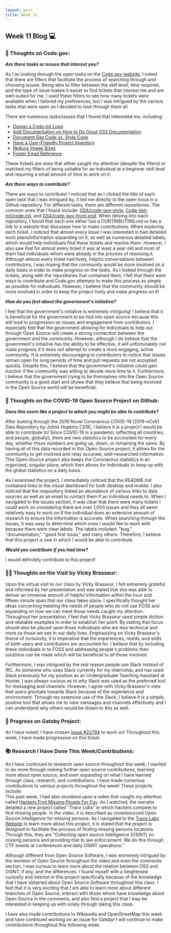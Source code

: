 ```yaml
---
layout: post
title: Week 11
---
```


<h2>Week 11 Blog 💻</h2>

<h3>🧠 Thoughts on Code.gov:</h3>

**_Are there tasks or issues that interest you?_**

As I as looking through the open tasks on the [Code.gov website](https://code.gov/open-tasks), I noted that there are filters that facilitate the process of searching through and choosing issues. Being able to filter between the skill level, time required, and the type of issue makes it easier to find tickets that interest me and are well-suited for me. I used these filters to see how many tickets were available when I tailored my preferences, but I was intrigued by the various tasks that were open so I decided to look through them all.

There are numerous tasks/issues that I found that interested me, including:

* [Design a Code.mil Logo](https://github.com/Code-dot-mil/code.mil/issues/147)
* [Add Documentation on How to Do Good OSS Documentation](https://github.com/Code-dot-mil/code.mil/issues/240)
* [Document Site Code vs. Style Code](https://github.com/GSA/code-gov-style/issues/74)
* [Have a User-Friendly Project Inventory](https://github.com/Code-dot-mil/code.mil/issues/241)
* [Reduce Image Sizes](https://github.com/GSA/code-gov-front-end/issues/87)
* [Footer Email Reference](https://github.com/Code-dot-mil/code.mil/issues/235)

These tickets are ones that either caught my attention (despite the filters) or matched my filters of being suitable for an individual at a beginner skill level and requiring a small amount of time to work on it. 

**_Are there ways to contribute?_**

There are ways to contribute! I noticed that as I clicked the title of each open task that I was intrigued by, it led me directly to the open issue in a Github repository. For different tasks, there are different repositories. The common ones that I found include: [GSA/code-gov-style](https://github.com/GSA/code-gov-style), [Code-dot-mil/code.mil](https://github.com/Code-dot-mil/code.mil), and [GSA/code-gov-front-end](https://github.com/GSA/code-gov-front-end). When delving into each repository, I found that each one either has a CONTRIBUTING.md or has a link to a website that discusses how to make contributions. When exploring each ticket, I noticed that almost every issue I was interested in had detailed work plans/information expanding on it, as well as numerous detailed labels, which would help individuals find these tickets and resolve them. However, I also saw that for almost every ticket it was at least a year old and most of them had individuals whom were already in the process of resolving it. Although almost every ticket had lively, helpful conversations between contributors, I was hoping that the community would be more involved on a daily basis in order to make progress on the tasks. As I looked through the tickets, along with the repositories that contained them, I felt that there were ways to contribute and Code.gov attempts to make this process as simple as possible for individuals. However, I believe that the community should be more involved in order to keep the project lively and make progress on it!

**_How do you feel about the government's initiative?_**

I feel that the government's initiative is extremely intriguing! I believe that it is beneficial for the government to be tied into open source because this will lead to progression on issues and engagement from contributors. I especially feel that the government allowing for individuals to help out through Open Source will create a strong connection between the government and the community. However, although I do believe that the government's initiative has the ability to be effective, it will unfortunately not make progress if it does not attempt to create a more engaging, active community. It is extremely discouraging to contributors to notice that issues remain open for long periods of time and pull requests are not accepted quickly. Despite this, I believe that the government's initiative could gain traction if the community was willing to devote more time to it. Furthermore, I believe that the government trying to tie themselves into the Open Source community is a good start and shows that they believe that being involved in the Open Source world will be beneficial.

<h3>🏥 Thoughts on the COVID-19 Open Source Project on Github:</h3>

**_Does this seem like a project to which you might be able to contribute?_**

<p>After looking through the 2019 Novel Coronavirus COVID-19 (2019-nCoV) Data Repository by Johns Hopkins CSSE, I believe it is a project I would be able to contribute to! Since COVID-19 is a pandemic (affecting all countries, and people, globally), there are new statistics to be accounted for every day, whether these numbers are going up, down, or remaining the same. By having all of this data recorded in this Open-Source project, it allows for the community to get involved and relay accurate, well-researched information. This Open-Source project also keeps the Coronavirus statistics in an organized, singular place, which then allows for individuals to keep up with the global statistics on a daily basis.</p>
<p>As I examined the project, I immediately noticed that the README.md contained links to the visual dashboard for both desktop and mobile. I also noticed that the respository linked an abundance of various links to data sources as well as an email to contact them if an individual needs to. When I navigated to the issues section, it was clear that there were many tickets I could work on considering there are over 1,000 issues and they all seem relatively easy to work on if the individual does an extensive amount of research to ensure the information is accurate. When searching through the issues, it was easy to determine which ones I would like to work with because there were clear labels. The labels included: "bug," "documentation," "good first issue," and many others. Therefore, I believe that this project is one in which I would be able to contribute.</p>

**_Would you contribute if you had time?_**

I would definitely contribute to this project!

<h3>👩‍💻 Thoughts on the Visit by Vicky Brasseur:</h3>

<p>Upon the virtual visit to our class by Vicky Brasseur, I felt extremely grateful and informed by her presentation and was elated that she was able to deliver an immense amount of helpful information within the hour and fifteen minute span that our class takes place. I specifically thought her ideas concerning meeting the needs of people who do not use FOSS and expanding on how we can meet those needs caught my attention. Throughout her presentation, I feel that Vicky Brasseur used simple diction and relatable examples in order to establish her point. By stating that focus should also be placed upon those individuals who are less technical and more so those we see in our daily lives. Emphasizing on Vicky Brasseur's theme of inclusivity, it is imperative that the experiences, needs, and skills of both users and contributors are accounted for. I believe that by including these individuals in to FOSS and addressing people's problems then solutions can be made which will be beneficial to all those involved.</p>
Furthermore, I was intrigued by the real reason people use Slack instead of IRC. As someone who uses Slack currently for my internship, and has used Slack previously for my position as an Undergraduate Teaching Assistant at Hunter, I was always curious as to why Slack was used as the preferred tool for messaging and channels. However, I agree with Vicky Brasseur's view that users gravitate towards Slack because of the experience and environment. Through my extensive use of the Slack, I believe it is a simple, positive tool that allows me to view messages and channels effectively and I can understand why others would be drawn to this as well.

<h3>🔮 Progress on Gatsby Project:</h3>

As I have noted, I have chosen [Issue #22794](https://github.com/gatsbyjs/gatsby/issues/22794) to work on! Throughout this week, I have made progression on this ticket.

<h3>📚 Research I Have Done This Week/Contributions:</h3>

As I have continued to research open source throughout this week, I wanted to do more through making further open source contributions, learning more about open source, and even expanding on what I have learned through class, research, and contributions. I have made numerous contributions to various projects throughout the week! These projects include: 
<br>
This past week, I had also stumbled upon a video that caught my attention called [Hackers Find Missing People For Fun](https://www.youtube.com/watch?v=2puBmXfi9Z0). As I watched, the narrator detailed a new project called _"Trace Labs"_ in which hackers compete to find missing people. In the video, it is described as crowdsourced Open Source Intelligence for missing persons. As I navigated to the [Trace Labs Website](https://www.tracelabs.org) to learn more about this project, it is stated that the project is designed to facilitate the process of finding missing persons locations. Through this, they are "Collecting open source intelligence (OSINT) on missing persons and providing that to law enforcement. We do this through CTF events at conferences and daily OSINT operations."
<p>Although different from Open Source Software, I was extremely intrigued by the mention of Open Source throughout the video and even the comments section. I was curious to learn more about the relation between OSS and OSINT, if any, and the differences. I found myself with a heightened curiosity and interest in this project specifically because of the knowledge that I have obtained about Open Source Software throughout this class. I feel that it is very exciting that I am able to learn more about different branches of Open Source, interact with those whom have knowledge about Open Source in the comments, and also find a project that I may be interested in keeping up with solely through taking this class.</p>
<p>I have also made contributions to Wikipedia and OpenStreetMap this week and have continued working on an issue for Gatsby! I will continue to make contributions throughout this following week.</p>
